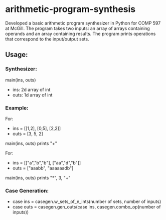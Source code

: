 # arithmetic-program-synthesis
Developed a basic arithmetic program synthesizer in Python for COMP 597 at McGill. The program takes two inputs: an array of arrays containing operands and an array containing results. The program prints operations that correspond to the input/output sets. 

## Usage:
### Synthesizer:
main(ins, outs) 
- ins: 2d array of int
- outs: 1d array of int

### Example:
For:
- ins = [[1,2], [0,5], [2,2]]
- outs = [3, 5, 2]
  
main(ins, outs) prints "+"

For:
- ins = [["a","b","b"], ["aa","d","b"]]
- outs = ["aaabb", "aaaaaadb"]
  
main(ins, outs) prints "*", 3, "+"

### Case Generation:
- case ins = casegen.w_sets_of_n_ints(number of sets, number of inputs)
- case outs = casegen.gen_outs(case ins, casegen.combo_op(number of inputs))
